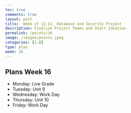 ```yaml
---
toc: true
comments: true
layout: post
title:  Week of 12-12, Database and Security Project
description: Finalize Project Teams and Start Ideation
permalink: /points/16
image: /images/points.jpeg
categories: [1.B]
type: plan
week: 16
---
```


## Plans Week 16
- Monday: Live Grade
- Tuesday: Unit 9
- Wednesday: Work Day
- Thursday: Unit 10
- Friday: Work Day
